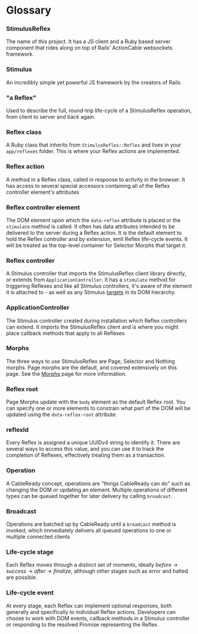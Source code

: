 # Glossary

### StimulusReflex

The name of this project. It has a JS client and a Ruby based server component that rides along on top of Rails' ActionCable websockets framework.

### Stimulus

An incredibly simple yet powerful JS framework by the creators of Rails.

### "a Reflex"

Used to describe the full, round-trip life-cycle of a StimulusReflex operation, from client to server and back again.

### Reflex class

A Ruby class that inherits from `StimulusReflex::Reflex` and lives in your `app/reflexes` folder. This is where your Reflex actions are implemented.

### Reflex action

A method in a Reflex class, called in response to activity in the browser. It has access to several special accessors containing all of the Reflex controller element's attributes

### Reflex controller element

The DOM element upon which the `data-reflex` attribute is placed or the `stimulate` method is called. It often has data attributes intended to be delivered to the server during a Reflex action. It is the default element to hold the Reflex controller and by extension, emit Reflex life-cycle events. It will be treated as the top-level container for Selector Morphs that target it.

### Reflex controller

A Stimulus controller that imports the StimulusReflex client library directly, or extends from `ApplicationController`. It has a `stimulate` method for triggering Reflexes and like all Stimulus controllers, it's aware of the element it is attached to - as well as any Stimulus [targets](https://stimulus.hotwire.dev/reference/targets) in its DOM hierarchy.

### ApplicationController

The Stimulus controller created during installation which Reflex controllers can extend. It imports the StimulusReflex client and is where you might place callback methods that apply to all Reflexes

### Morphs

The three ways to use StimulusReflex are Page, Selector and Nothing morphs. Page morphs are the default, and covered extensively on this page. See the [Morphs](../rtfm/morph-modes.md) page for more information.

### Reflex root

Page Morphs update with the `body` element as the default Reflex root. You can specify one or more elements to constrain what part of the DOM will be updated using the `data-reflex-root` attribute.

### reflexId

Every Reflex is assigned a unique UUIDv4 string to identify it. There are several ways to access this value, and you can use it to track the completion of Reflexes, effectively treating them as a transaction.

### Operation

A CableReady concept, operations are "things CableReady can do" such as changing the DOM or updating an element. Multiple operations of different types can be queued together for later delivery by calling `broadcast`.

### Broadcast

Operations are batched up by CableReady until a `broadcast` method is invoked, which immediately delivers all queued operations to one or multiple connected clients

### Life-cycle stage

Each Reflex moves through a distinct set of moments, ideally _before_ -&gt; _success_ -&gt; _after_ -&gt; _finalize_, although other stages such as error and halted are possible.

### Life-cycle event

At every stage, each Reflex can implement optional responses, both generally and specifically to individual Reflex actions. Developers can choose to work with DOM events, callback methods in a Stimulus controller or responding to the resolved Promise representing the Reflex.

